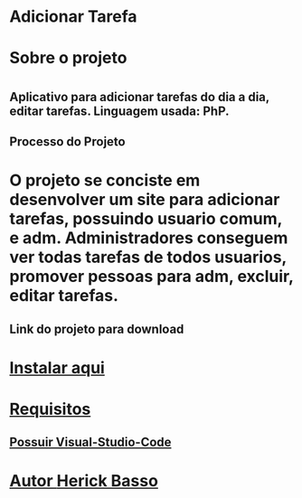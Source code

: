 <h1> Adicionar Tarefa  </h1>
  
<h1> Sobre o projeto <h1/>
<h2> Aplicativo para adicionar tarefas do dia a dia, editar tarefas.  Linguagem usada: PhP. </h2>

<h2> Processo do Projeto <h2/>
<h1> O projeto se conciste em desenvolver um site para adicionar tarefas, possuindo usuario comum, e adm. Administradores conseguem ver todas tarefas de todos usuarios, promover pessoas para adm, excluir, editar tarefas. 

<h2> Link do projeto para download </h2>
<h1> <a href="[https://github.com/HerickBasso/projF/)"> Instalar aqui </h1>

<h1> Requisitos </h1>
<h2> Possuir Visual-Studio-Code </h2>

<h1> Autor <a href="https://github.com/HerickBasso"> Herick Basso </a> </h1>
